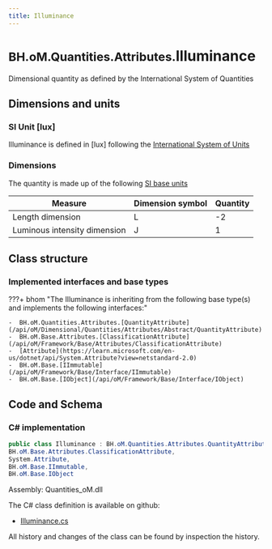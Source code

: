 ```yaml
---
title: Illuminance
---
```


# <small>BH.oM.Quantities.Attributes.</small>**Illuminance**

Dimensional quantity as defined by the International System of Quantities

## Dimensions and units

### SI Unit [lux]

Illuminance is defined in [lux] following the [International System of Units](https://en.wikipedia.org/wiki/International_System_of_Units) 

### Dimensions

The quantity is made up of the following [SI base units](https://en.wikipedia.org/wiki/SI_base_unit)

| Measure        | Dimension symbol | Quantity |
|------------------|--------|----------|
| Length dimension |  L  |-2  |
| Luminous intensity dimension |  J  |1  |

## Class structure

### Implemented interfaces and base types

???+ bhom "The Illuminance is inheriting from the following base type(s) and implements the following interfaces:"

    -  BH.oM.Quantities.Attributes.[QuantityAttribute](/api/oM/Dimensional/Quantities/Attributes/Abstract/QuantityAttribute)
    -  BH.oM.Base.Attributes.[ClassificationAttribute](/api/oM/Framework/Base/Attributes/ClassificationAttribute)
    -  [Attribute](https://learn.microsoft.com/en-us/dotnet/api/System.Attribute?view=netstandard-2.0)
    -  BH.oM.Base.[IImmutable](/api/oM/Framework/Base/Interface/IImmutable)
    -  BH.oM.Base.[IObject](/api/oM/Framework/Base/Interface/IObject)




## Code and Schema

### C# implementation

``` C# title="C#"
public class Illuminance : BH.oM.Quantities.Attributes.QuantityAttribute,
BH.oM.Base.Attributes.ClassificationAttribute,
System.Attribute,
BH.oM.Base.IImmutable,
BH.oM.Base.IObject
```

Assembly: Quantities_oM.dll

The C# class definition is available on github:

- [Illuminance.cs](https://github.com/BHoM/BHoM/blob/develop/Quantities_oM/Attributes\Illuminance.cs)

All history and changes of the class can be found by inspection the history.
